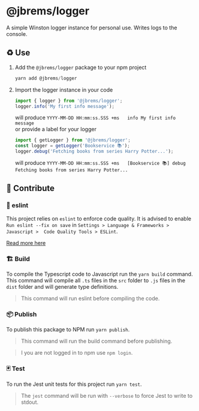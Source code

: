 # @jbrems/logger
A simple Winston logger instance for personal use. Writes logs to the console.

## ♻ Use
1. Add the `@jbrems/logger` package to your npm project
   ```javascript
   yarn add @jbrems/logger
   ```
2. Import the logger instance in your code
   ```typescript
   import { logger } from '@jbrems/logger';
   logger.info('My first info message');
   ```
   will produce `YYYY-MM-DD HH:mm:ss.SSS +ms   info My first info message`  
   or provide a label for your logger
   ```javascript
   import { getLogger } from '@jbrems/logger';
   const logger = getLogger('Bookservice 📚');
   logger.debug('Fetching books from series Harry Potter...');
   ```
   will produce `YYYY-MM-DD HH:mm:ss.SSS +ms   [Bookservice 📚] debug Fetching books from series Harry Potter...`

## 🎁 Contribute

### 🎀 eslint
This project relies on `eslint` to enforce code quality. It is advised to enable
`Run eslint --fix on save` in `Settings > Language & Frameworks > Javascript > 
Code Quality Tools > ESLint`.

[Read more here](https://github.com/jbrems/docs/blob/master/project-setup.md#-eslint)

### 🏗 Build
To compile the Typescript code to Javascript run the `yarn build` command.
This command will compile all `.ts` files in the `src` folder to `.js` files in the 
`dist` folder and will generate type definitions.

> This command will run eslint before compiling the code.

### 📦 Publish
To publish this package to NPM run `yarn publish`.  

> This command will run the build command before publishing.

> I you are not logged in to npm use `npm login`.

### 🃏 Test
To run the Jest unit tests for this project run `yarn test`.

> The `jest` command will be run with `--verbose` to force Jest to write to stdout.
